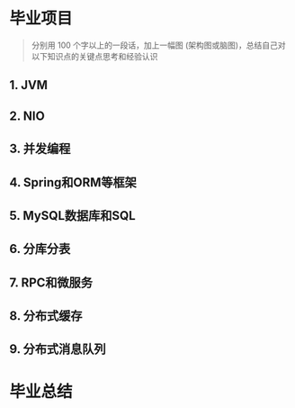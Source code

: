 # 毕业项目

> 分别用 100 个字以上的一段话，加上一幅图 (架构图或脑图)，总结自己对以下知识点的关键点思考和经验认识

## 1. JVM

## 2. NIO

## 3. 并发编程

## 4. Spring和ORM等框架

## 5. MySQL数据库和SQL

## 6. 分库分表

## 7. RPC和微服务

## 8. 分布式缓存

## 9. 分布式消息队列


# 毕业总结


